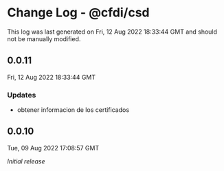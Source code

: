 # Change Log - @cfdi/csd

This log was last generated on Fri, 12 Aug 2022 18:33:44 GMT and should not be manually modified.

## 0.0.11
Fri, 12 Aug 2022 18:33:44 GMT

### Updates

- obtener informacion de los certificados

## 0.0.10
Tue, 09 Aug 2022 17:08:57 GMT

_Initial release_

